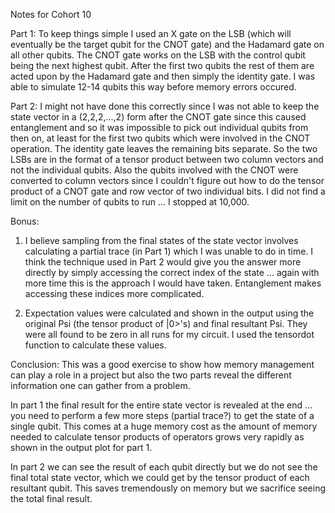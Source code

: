 Notes for Cohort 10

Part 1:
To keep things simple I used an X gate on the LSB (which will eventually be the target qubit for the CNOT gate) and the Hadamard gate on all other qubits. The CNOT gate works on the LSB with the control qubit being the next highest qubit. After the first two qubits the rest of them are acted upon by the Hadamard gate and then simply the identity gate. I was able to simulate 12-14 qubits this way before memory errors occured.


Part 2:
I might not have done this correctly since I was not able to keep the state vector in a (2,2,2,...,2) form after the CNOT gate since this caused entanglement and so it was impossible to pick out individual qubits from then on, at least for the first two qubits which were involved in the CNOT operation. The identity gate leaves the remaining bits separate. So the two LSBs are in the format of a tensor product between two column vectors and not the individual qubits. Also the qubits involved with the CNOT were converted to column vectors since I couldn't figure out how to do the tensor product of a CNOT gate and row vector of two individual bits. I did not find a limit on the number of qubits to run ... I stopped at 10,000.


Bonus:
1. I believe sampling from the final states of the state vector involves calculating a partial trace (in Part 1) which I was unable to do in time. I think the technique used in Part 2 would give you the answer more directly by simply accessing the correct index of the state ... again with more time this is the approach I would have taken. Entanglement makes accessing these indices more complicated.

2. Expectation values were calculated and shown in the output using the original Psi (the tensor product of |0>'s) and final resultant Psi. They were all found to be zero in all runs for my circuit. I used the tensordot function to calculate these values.


Conclusion:
This was a good exercise to show how memory management can play a role in a project but also the two parts reveal the different information one can gather from a problem.

In part 1 the final result for the entire state vector is revealed at the end ... you need to perform a few more steps (partial trace?) to get the state of a single qubit. This comes at a huge memory cost as the amount of memory needed to calculate tensor products of operators grows very rapidly as shown in the output plot for part 1.

In part 2 we can see the result of each qubit directly but we do not see the final total state vector, which we could get by the tensor product of each resultant qubit. This saves tremendously on memory but we sacrifice seeing the total final result.

